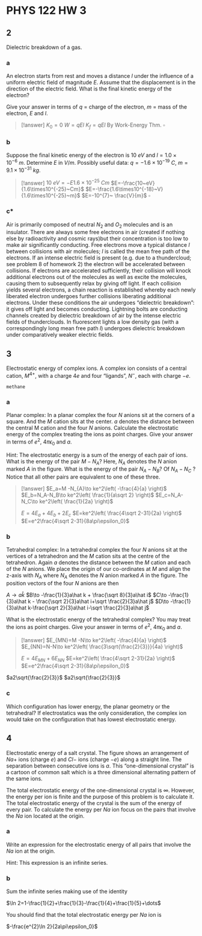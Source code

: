 # PHYS 122 HW 3
 
## 2

Dielectric breakdown of a gas.

### a

An electron starts from rest and moves a distance $l$ under the influence of a uniform electric field of magnitude $E$. Assume that the displacement is in the direction of the electric field. What is the final kinetic energy of the electron?

Give your answer in terms of $q$ = charge of the electron, $m$ = mass of the electron, $E$ and $l$.

> [!answer]
> $K_0=0$
> $W=qEl$
> $K_f=qEl$ By Work-Energy Thm.
> $\square$

### b

Suppose the final kinetic energy of the electron is $10~eV$ and $l=1.0\times10^{-6}~m$. Determine $E$ in $V/m$. Possibly useful data: $q=-1.6\times10^{-19}~C$, $m=9.1\times10^{-31}~kg$.

> [!answer]
> $10~eV=-E1.6\times10^{-25}~Cm$
> $E=-\frac{10~eV}{1.6\times10^{-25}~Cm}$
> $E=-\frac{1.6\times10^{-18}~V}{1.6\times10^{-25}~m}$
> $E=-10^{7}~ \frac{V}{m}$
> $\square$

### c*

Air is primarily composed of neutral $N_2$ and $O_2$ molecules and is an insulator. There are always some free electrons in air (created if nothing else by radioactivity and cosmic rays)but their concentration is too low to make air significantly conducting. Free electrons move a typical distance $l$ between collisions with air molecules; $l$ is called the mean free path of the electrons. If an intense electric field is present (e.g. due to a thundercloud; see problem 8 of homework 2) the electron will be accelerated between collisions. If electrons are accelerated sufficiently, their collision will knock additional electrons out of the molecules as well as excite the molecules, causing them to subsequently relax by giving off light. If each collision yields several electrons, a chain reaction is established whereby each newly liberated electron undergoes further collisions liberating additional electrons. Under these conditions the air undergoes “dielectric breakdown”: it gives off light and becomes conducting. Lightning bolts are conducting channels created by dielectric breakdown of air by the intense electric fields of thunderclouds. In fluorescent lights a low density gas (with a correspondingly long mean free path $l$) undergoes dielectric breakdown under comparatively weaker electric fields.

## 3

Electrostatic energy of complex ions. A complex ion consists of a central cation, $M^{4+}$, with a charge $4e$ and four “ligands”, $N^-$, each with charge $-e$.

```molecule3d
methane
```

### a

Planar complex: In a planar complex the four $N$ anions sit at the corners of a square. And the $M$ cation sits at the center. $a$ denotes the distance between the central M cation and the four $N$ anions. Calculate the electrostatic energy of the complex treating the ions as point charges. Give your answer in terms of $e^2$, $4\pi\epsilon_0$ and $a$.

Hint: The electrostatic energy is a sum of the energy of each pair of ions. What is the energy of the pair $M -N_A$? Here, $N_A$ denotes the $N$ anion marked $A$ in the figure. What is the energy of the pair $N_A-N_B$? Of $N_A-N_C$ ? Notice that all other pairs are equivalent to one of these three.

> [!answer]
> $E_a=M -N_{A}\to ke^2\left( -\frac{4}{a} \right)$
> $E_b=N_A-N_B\to ke^2\left( \frac{1}{a\sqrt 2} \right)$
> $E_c=N_A-N_C\to ke^2\left( \frac{1}{2a} \right)$
> 
> $E=4E_a+4E_b+2E_c$
> $E=ke^2\left( \frac{4\sqrt 2-31}{2a} \right)$
> $E=e^2\frac{4\sqrt 2-31}{8a\pi\epsilon_0}$

### b

Tetrahedral complex: In a tetrahedral complex the four $N$ anions sit at the vertices of a tetrahedron and the $M$ cation sits at the centre of the tetrahedron. Again $a$ denotes the distance between the $M$ cation and each of the $N$ anions. We place the origin of our co-ordinates at $M$ and align the z-axis with $N_A$ where $N_A$ denotes the $N$ anion marked $A$ in the figure. The position vectors of the four $N$ anions are then

$A\to a\hat k$
$B\to -\frac{1}{3}a\hat k + \frac{\sqrt 8}{3}a\hat i$
$C\to -\frac{1}{3}a\hat k - \frac{\sqrt 2}{3}a\hat i+\sqrt \frac{2}{3}a\hat j$
$D\to -\frac{1}{3}a\hat k-\frac{\sqrt 2}{3}a\hat i-\sqrt \frac{2}{3}a\hat j$

What is the electrostatic energy of the tetrahedral complex? You may treat the ions as point charges. Give your answer in terms of $e^2$, $4\pi\epsilon_0$ and $a$.

> [!answer]
> $E_{MN}=M -N\to ke^2\left( -\frac{4}{a} \right)$
> $E_{NN}=N-N\to ke^2\left( \frac{3\sqrt{\frac{2}{3}}}{4a} \right)$
> 
> $E=4E_{MN}+6E_{NN}$
> $E=ke^2\left( \frac{4\sqrt 2-31}{2a} \right)$
> $E=e^2\frac{4\sqrt 2-31}{8a\pi\epsilon_0}$

$a2\sqrt{\frac{2}{3}}$
$a2\sqrt{\frac{2}{3}}$

### c

Which configuration has lower energy, the planar geometry or the tetrahedral? If electrostatics was the only consideration, the complex ion would take on the configuration that has lowest electrostatic energy.

## 4

Electrostatic energy of a salt crystal. The figure shows an arrangement of $Na+$ ions (charge $e$) and $Cl-$ ions (charge $-e$) along a straight line. The separation between consecutive ions is $a$. This “one-dimensional crystal” is a cartoon of common salt which is a three dimensional alternating pattern of the same ions.

The total electrostatic energy of the one-dimensional crystal is $\infty$. However, the energy per ion is finite and the purpose of this problem is to calculate it. The total electrostatic energy of the crystal is the sum of the energy of every pair. To calculate the energy per $Na$ ion focus on the pairs that involve the $Na$ ion located at the origin.

### a

Write an expression for the electrostatic energy of all pairs that involve the $Na$ ion at the origin.

Hint: This expression is an infinite series.

### b

Sum the infinite series making use of the identity

$\ln 2=1-\frac{1}{2}+\frac{1}{3}-\frac{1}{4}+\frac{1}{5}+\dots$

You should find that the total electrostatic energy per $Na$ ion is

$-\frac{e^{2}\ln 2}{2a\pi\epsilon_0}$